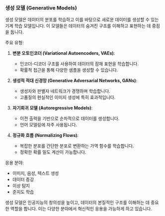 ### 생성 모델 (Generative Models)

생성 모델은 데이터의 분포를 학습하고 이를 바탕으로 새로운 데이터를 생성할 수 있는 기계 학습 모델입니다. 이 모델들은 데이터의 숨겨진 구조를 이해하고 표현하는 데 중점을 둡니다.

주요 유형:

1. **변분 오토인코더 (Variational Autoencoders, VAEs)**:
   - 인코더-디코더 구조를 사용하여 데이터의 잠재 표현을 학습합니다.
   - 확률적 접근을 통해 다양한 샘플을 생성할 수 있습니다.

2. **생성적 적대 신경망 (Generative Adversarial Networks, GANs)**:
   - 생성자와 판별자 네트워크가 경쟁하며 학습합니다.
   - 고품질의 현실적인 이미지 생성에 특히 효과적입니다.

3. **자기회귀 모델 (Autoregressive Models)**:
   - 이전 출력을 기반으로 순차적으로 데이터를 생성합니다.
   - 언어 모델링에 자주 사용됩니다.

4. **정규화 흐름 (Normalizing Flows)**:
   - 복잡한 분포를 간단한 분포로 변환하는 가역 함수를 학습합니다.
   - 정확한 확률 밀도 계산이 가능합니다.

응용 분야:
- 이미지, 음성, 텍스트 생성
- 데이터 증강
- 이상 탐지
- 준지도 학습

생성 모델은 인공지능의 창의성을 높이고, 데이터의 본질적인 구조를 이해하는 데 중요한 역할을 합니다. 이는 다양한 분야에서 혁신적인 응용을 가능하게 하고 있습니다.